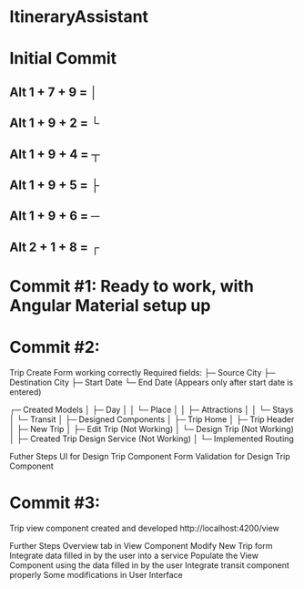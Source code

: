 # ItineraryAssistant

# Initial Commit

## Alt 1 + 7 + 9 = │
## Alt 1 + 9 + 2 = └
## Alt 1 + 9 + 4 = ┬
## Alt 1 + 9 + 5 = ├
## Alt 1 + 9 + 6 = ─
## Alt 2 + 1 + 8 = ┌

# Commit #1: Ready to work, with Angular Material setup up

# Commit #2:

Trip Create Form working correctly
Required fields: 
├─ Source City 
├─ Destination City
├─ Start Date
└─ End Date (Appears only after start date is entered)

┌─ Created Models
│  ├─ Day
│  │  └─ Place
│  │     ├─ Attractions
│  │     └─ Stays
│  └─ Transit
│
├─ Designed Components
│  ├─ Trip Home
│  ├─ Trip Header
│  ├─ New Trip
│  ├─ Edit Trip (Not Working)
│  └─ Design Trip (Not Working)
│
├─ Created Trip Design Service (Not Working)
│
└─ Implemented Routing

Futher Steps
UI for Design Trip Component
Form Validation for Design Trip Component

# Commit #3:

Trip view component created and developed
http://localhost:4200/view

Further Steps
Overview tab in View Component
Modify New Trip form
Integrate data filled in by the user into a service
Populate the View Component using the data filled in by the user
Integrate transit component properly
Some modifications in User Interface